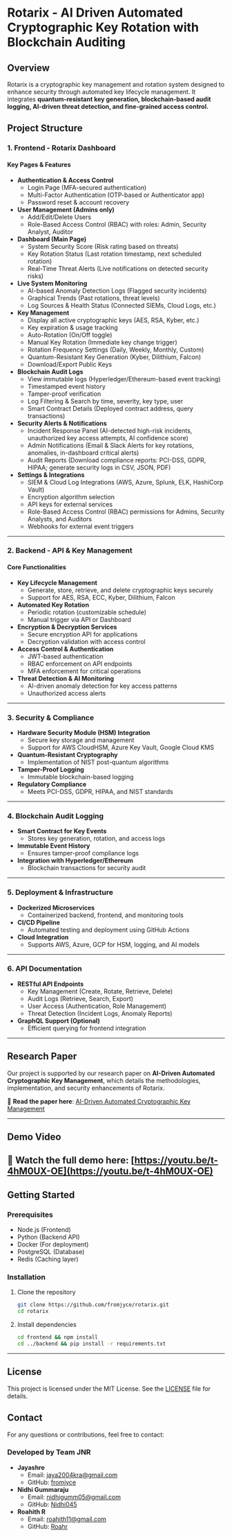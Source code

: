 # Rotarix - AI Driven Automated Cryptographic Key Rotation with Blockchain Auditing

## Overview
Rotarix is a cryptographic key management and rotation system designed to enhance security through automated key lifecycle management. It integrates **quantum-resistant key generation, blockchain-based audit logging, AI-driven threat detection, and fine-grained access control.**

## Project Structure

### 1. Frontend - Rotarix Dashboard
#### Key Pages & Features
- **Authentication & Access Control**
  - Login Page (MFA-secured authentication)
  - Multi-Factor Authentication (OTP-based or Authenticator app)
  - Password reset & account recovery
- **User Management (Admins only)**
  - Add/Edit/Delete Users
  - Role-Based Access Control (RBAC) with roles: Admin, Security Analyst, Auditor
- **Dashboard (Main Page)**
  - System Security Score (Risk rating based on threats)
  - Key Rotation Status (Last rotation timestamp, next scheduled rotation)
  - Real-Time Threat Alerts (Live notifications on detected security risks)
- **Live System Monitoring**
  - AI-based Anomaly Detection Logs (Flagged security incidents)
  - Graphical Trends (Past rotations, threat levels)
  - Log Sources & Health Status (Connected SIEMs, Cloud Logs, etc.)
- **Key Management**
  - Display all active cryptographic keys (AES, RSA, Kyber, etc.)
  - Key expiration & usage tracking
  - Auto-Rotation (On/Off toggle)
  - Manual Key Rotation (Immediate key change trigger)
  - Rotation Frequency Settings (Daily, Weekly, Monthly, Custom)
  - Quantum-Resistant Key Generation (Kyber, Dilithium, Falcon)
  - Download/Export Public Keys
- **Blockchain Audit Logs**
  - View immutable logs (Hyperledger/Ethereum-based event tracking)
  - Timestamped event history
  - Tamper-proof verification
  - Log Filtering & Search by time, severity, key type, user
  - Smart Contract Details (Deployed contract address, query transactions)
- **Security Alerts & Notifications**
  - Incident Response Panel (AI-detected high-risk incidents, unauthorized key access attempts, AI confidence score)
  - Admin Notifications (Email & Slack Alerts for key rotations, anomalies, in-dashboard critical alerts)
  - Audit Reports (Download compliance reports: PCI-DSS, GDPR, HIPAA; generate security logs in CSV, JSON, PDF)
- **Settings & Integrations**
  - SIEM & Cloud Log Integrations (AWS, Azure, Splunk, ELK, HashiCorp Vault)
  - Encryption algorithm selection
  - API keys for external services
  - Role-Based Access Control (RBAC) permissions for Admins, Security Analysts, and Auditors
  - Webhooks for external event triggers

---

### 2. Backend - API & Key Management
#### Core Functionalities
- **Key Lifecycle Management**
  - Generate, store, retrieve, and delete cryptographic keys securely
  - Support for AES, RSA, ECC, Kyber, Dilithium, Falcon
- **Automated Key Rotation**
  - Periodic rotation (customizable schedule)
  - Manual trigger via API or Dashboard
- **Encryption & Decryption Services**
  - Secure encryption API for applications
  - Decryption validation with access control
- **Access Control & Authentication**
  - JWT-based authentication
  - RBAC enforcement on API endpoints
  - MFA enforcement for critical operations
- **Threat Detection & AI Monitoring**
  - AI-driven anomaly detection for key access patterns
  - Unauthorized access alerts

---

### 3. Security & Compliance
- **Hardware Security Module (HSM) Integration**
  - Secure key storage and management
  - Support for AWS CloudHSM, Azure Key Vault, Google Cloud KMS
- **Quantum-Resistant Cryptography**
  - Implementation of NIST post-quantum algorithms
- **Tamper-Proof Logging**
  - Immutable blockchain-based logging
- **Regulatory Compliance**
  - Meets PCI-DSS, GDPR, HIPAA, and NIST standards

---

### 4. Blockchain Audit Logging
- **Smart Contract for Key Events**
  - Stores key generation, rotation, and access logs
- **Immutable Event History**
  - Ensures tamper-proof compliance logs
- **Integration with Hyperledger/Ethereum**
  - Blockchain transactions for security audit

---

### 5. Deployment & Infrastructure
- **Dockerized Microservices**
  - Containerized backend, frontend, and monitoring tools
- **CI/CD Pipeline**
  - Automated testing and deployment using GitHub Actions
- **Cloud Integration**
  - Supports AWS, Azure, GCP for HSM, logging, and AI models

---

### 6. API Documentation
- **RESTful API Endpoints**
  - Key Management (Create, Rotate, Retrieve, Delete)
  - Audit Logs (Retrieve, Search, Export)
  - User Access (Authentication, Role Management)
  - Threat Detection (Incident Logs, Anomaly Reports)
- **GraphQL Support (Optional)**
  - Efficient querying for frontend integration
---

## Research Paper
Our project is supported by our research paper on **AI-Driven Automated Cryptographic Key Management**, which details the methodologies, implementation, and security enhancements of Rotarix. 

📄 **Read the paper here**: [AI-Driven Automated Cryptographic Key Management](https://drive.google.com/file/d/1UO27A1JvB3JkQxTKJKWy8plL_xsCwA5u/view?usp=sharing)

---
## Demo Video  
🔗 **Watch the full demo here:** [https://youtu.be/t-4hM0UX-OE](https://youtu.be/t-4hM0UX-OE)  
---

## Getting Started

### Prerequisites
- Node.js (Frontend)
- Python (Backend API)
- Docker (For deployment)
- PostgreSQL (Database)
- Redis (Caching layer)

### Installation
1. Clone the repository
   ```bash
   git clone https://github.com/fromjyce/rotarix.git
   cd rotarix
   ```
2. Install dependencies
   ```bash
   cd frontend && npm install
   cd ../backend && pip install -r requirements.txt
   ```

---

## License
This project is licensed under the MIT License. See the [LICENSE](LICENSE) file for details.

## Contact
For any questions or contributions, feel free to contact:

### Developed by Team JNR
- **Jayashre**  
  - Email: jaya2004kra@gmail.com  
  - GitHub: [fromjyce](https://github.com/fromjyce)
- **Nidhi Gummaraju**  
  - Email: nidhigumm05@gmail.com  
  - GitHub: [Nidhi045](https://github.com/Nidhi045)
- **Roahith R**  
  - Email: roahith11@gmail.com  
  - GitHub: [Roahr](https://github.com/Roahr)
